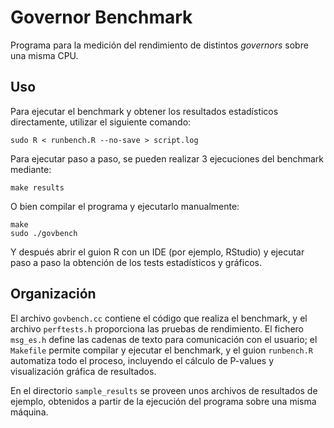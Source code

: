 Governor Benchmark
===========================

Programa para la medición del rendimiento de distintos *governors* sobre
una misma CPU.

## Uso

Para ejecutar el benchmark y obtener los resultados estadísticos directamente,
utilizar el siguiente comando:

    sudo R < runbench.R --no-save > script.log

Para ejecutar paso a paso, se pueden realizar 3 ejecuciones del benchmark 
mediante:

    make results

O bien compilar el programa y ejecutarlo manualmente:

    make
    sudo ./govbench

Y después abrir el guion R con un IDE (por ejemplo, RStudio) y ejecutar paso
a paso la obtención de los tests estadísticos y gráficos.

## Organización

El archivo `govbench.cc` contiene el código que realiza el benchmark, y el
archivo `perftests.h` proporciona las pruebas de rendimiento. El fichero 
`msg_es.h` define las cadenas de texto para comunicación con el usuario; el
`Makefile` permite compilar y ejecutar el benchmark, y el guion `runbench.R`
automatiza todo el proceso, incluyendo el cálculo de P-values y visualización
gráfica de resultados.

En el directorio `sample_results` se proveen unos archivos de resultados de
ejemplo, obtenidos a partir de la ejecución del programa sobre una misma 
máquina. 
